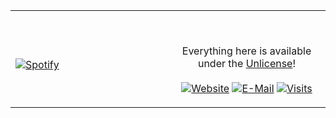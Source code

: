 <table width="100%"> 
  <tr>
  <td width="50%">
      
&nbsp; <br> [![Spotify](https://spotify-live.vercel.app/api/spotify)](https://open.spotify.com/user/omnitenebris)

  </td>
  <td width="50%">

<br><p align="center">Everything here is available under the [Unlicense](https://choosealicense.com/licenses/unlicense/)!<br><br>
  [![Website](https://img.shields.io/badge/website-dev-2a8?style=flat-square&logo=safari&logoColor=white)](https://manish.codes)
  [![E-Mail](https://img.shields.io/badge/email-reveal-369?style=flat-square&logo=gmail&logoColor=white)](https://mailhide.io/e/wQSU4)
  [![Visits](https://badges.pufler.dev/visits/manishprivet/spotify-live?logo=GitHub&label=github%20visits&color=blue&logoColor=white&style=flat-square)](https://github.com/novatorem)
</p>
  </td>
  </table>

[//]: <> (The `&nbsp;` is to have Aphelion take up more space)
